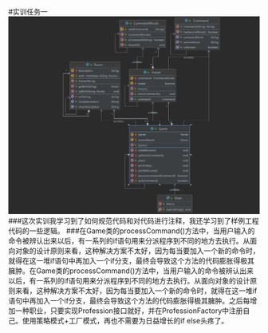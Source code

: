 #实训任务一
![img.png](img.png)
###这次实训我学习到了如何规范代码和对代码进行注释，我还学习到了样例工程代码的一些逻辑。
###在Game类的processCommand()方法中，当用户输入的命令被辨认出来以后，有一系列的if语句用来分派程序到不同的地方去执行。从面向对象的设计原则来看，这种解决方案不太好，因为每当要加入一个新的命令时，就得在这一堆if语句中再加入一个if分支，最终会导致这个方法的代码膨胀得极其臃肿。在Game类的processCommand()方法中，当用户输入的命令被辨认出来以后，有一系列的if语句用来分派程序到不同的地方去执行。从面向对象的设计原则来看，这种解决方案不太好，因为每当要加入一个新的命令时，就得在这一堆if语句中再加入一个if分支，最终会导致这个方法的代码膨胀得极其臃肿。之后每增加一种职业，只要实现Profession接口就好，并在ProfessionFactory中注册自己。使用策略模式+工厂模式，再也不需要为日益增长的if else头疼了。